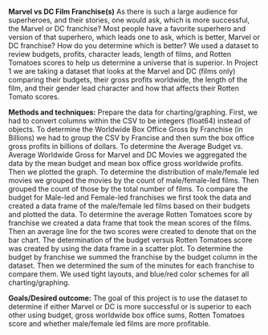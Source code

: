 **Marvel vs DC Film Franchise(s)**
As there is such a large audience for superheroes, and their stories, one would ask, which is more successful, the Marvel or DC franchise? Most people have a favorite superhero and version of that superhero, which leads one to ask, which is better, Marvel or DC franchise? How do you determine which is better?  We used a dataset to review budgets, profits, character leads, length of films, and Rotten Tomatoes scores to help us determine a universe that is superior.  In Project 1 we are taking a dataset that looks at the Marvel and DC (films only) comparing their budgets, their gross profits worldwide, the length of the film, and their gender lead character and how that affects their Rotten Tomato scores. 

**Methods and techniques:**
Prepare the data for charting/graphing. First, we had to convert columns within the CSV to be integers (float64) instead of objects. 
To determine the Worldwide Box Office Gross by Franchise (in Billions) we had to group the CSV by Francise and then sum the box office gross profits in billions of dollars. 
To determine the Average Budget vs. Average Worldwide Gross for Marvel and DC Movies we aggregated the data by the mean budget and mean box office gross worldwide profits. Then we plotted the graph. 
To determine the distribution of male/female led movies we grouped the movies by the count of male/female-led films. Then grouped the count of those by the total number of films. 
To compare the budget for Male-led and Female-led franchises we first took the data and created a data frame of the male/female led films based on their budgets and plotted the data. 
To determine the average Rotten Tomatoes score by franchise we created a data frame that took the mean scores of the films. Then an average line for the two scores were created to denote that on the bar chart. 
The determination of the budget versus Rotten Tomatoes score was created by using the data frame in a scatter plot. 
To determine the budget by franchise we summed the franchise by the budget column in the dataset. Then we determined the sum of the minutes for each franchise to compare them. 
We used tight layouts, and blue/red color schemes for all charting/graphing. 

**Goals/Desired outcome:**
The goal of this project is to use the dataset to determine if either Marvel or DC is more successful or is superior to each other using budget, gross worldwide box office sums, Rotten Tomatoes score and whether male/female led films are more profitable. 
